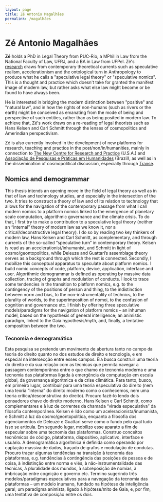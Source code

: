 ```yaml
---
layout: page
title: Zé Antonio Magalhães
permalink: /magalhães
---
```

# Zé Antonio Magalhães

**Zé** holds a PhD in Legal Theory from PUC-Rio, a MPhil in Law from the National Faculty of Law, UFRJ, and a BA in Law from UFPel. Zé's [research](https://pucrj.academia.edu/zamagalhaes) draws from contemporary theoretical currents such as speculative realism, accelerationism and the ontological turn in Anthropology to produce what he calls a "speculative legal theory" or "speculative nomics". This is a thought and practice which doesn't take for granted the manifest image of modern law, but rather asks what else law might become or be found to have always been.

He is interested in bridging the modern distinction between "positive" and "natural law", and in how the rights of non-humans (such as rivers or the earth) might be conceived as emanating from the mode of being and perspective of such entities, rather than as being posited in modern law. To achieve that, Zé's work draws on a re-reading of legal theorists such as Hans Kelsen and Carl Schmitt through the lenses of cosmopolitics and Amerindian perspectivism.

Zé is also currently involved in the development of new platforms for research, teaching and practice in the post/non/in/humanities, mainly in connection to [The New Centre for Research and Practice](https://thenewcentre.org/) (U.S.A.) and [Associação de Pesquisas e Práticas em Humanidades](https://apph.com.br/) (Brazil), as well as in the dissemination of cosmopolitical discussion, especially through [Transe](https://www.youtube.com/channel/UCf4CgSpWoOQOypPFjhVOBcA).

## Nomics and demogrammar

This thesis intends an opening move in the field of legal theory as well as in that of law and technology studies, and especially in the intersection of the two. It tries to construct a theory of law and of its relation to technology that allows for the navigation of the contemporary passage from what I call modern nomics to a platform nomics linked to the emergence of planetary scale computation, algorithmic governance and the climate crisis. To do that, I first try to make a contribution to a speculative legal theory (neither an “internal” theory of modern law as we know it, nor a critical/deconstructive legal theory). I do so by reading two key thinkers of modern law, Hans Kelsen and Carl Schmitt, as complementary, and through currents of the so-called “speculative turn” in contemporary theory. Kelsen is read as an accelerationist/inhumanist, and Schmitt in light of cosmo/geontopolitics, while Deleuze and Guattari’s assemblage theory serves as a background through which the rest is connected. Secondly, I mobilize this conceptual apparatus to speculate about platform nomics. I build nomic concepts of code, platform, device, application, interface and user. Algorithmic demogrammar is defined as operating by massive data collection, tracing of graphs and modulation of conducts. I look to trace some tendencies in the transition to platform nomics, e.g. to the contingency of the positions of person and thing, to the indistinction between norm and bias, to the non-instrumentality of technics, to the plurality of worlds, to the superimposition of nomoi, to the confusion of cognition and governance etc. I finish by offering three speculative models/paradigms for the navigation of platform nomics – an inhuman model, based on the hypothesis of general intelligence; an animistic paradigm, linked to the Gaia hypothesis/myth, and, finally, a tentative composition between the two.

### Tecnomia e demogramática

Esta pesquisa se pretende um movimento de abertura tanto no campo da teoria do direito quanto no dos estudos de direito e tecnologia, e em especial na intersecção entre esses campos. Ela busca construir uma teoria do direito e da sua relação com as técnicas que permita navegar a passagem contemporânea entre o que chamo de tecnomia moderna e uma tecnomia das plataformas ligada à emergência da computação em escala global, da governança algorítmica e da crise climática. Para tanto, busco, em primeiro lugar, contribuir para uma teoria especulativa do direito (nem uma teoria “interna” do direito moderno como o conhecemos, nem uma teoria crítica/desconstrutiva do direito). Procuro fazê-lo lendo dois pensadores chave do direito moderno, Hans Kelsen e Carl Schmitt, como complementares e à luz de correntes da chamada “virada especulativa” da filosofia contemporânea. Kelsen é lido como um aceleracionista/inumanista, e Schmitt à luz da cosmo/geontopolítica, enquanto a filosofia dos agenciamentos de Deleuze e Guattari serve como o fundo pelo qual tudo isso se articula. Em segundo lugar, mobilizo esse aparato a fim de especular sobre uma tecnomia das plataformas. Construo conceitos tecnômicos de código, plataforma, dispositivo, aplicativo, interface e usuário. A demogramática algorítmica é definida como operando por captação massiva de dados, traçado de grafos e modulação de condutas. Procuro traçar algumas tendências na transição à tecnomia das plataformas, e.g. tendências à contingência das posições de pessoa e de coisa, à indistinção entre norma e viés, à não-instrumentalidade das técnicas, à pluralidade dos mundos, à sobreposição de nomias, à imbricação entre cognição e governo etc. Termino sugerindo três modelos/paradigmas especulativos para a navegação da tecnomia das plataformas – um modelo inumano, fundado na hipótese da inteligência geral; um paradigma animista, ligado à hipótese/mito de Gaia, e, por fim, uma tentativa de composição entre os dois.
